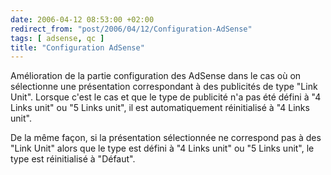 ```yaml
---
date: 2006-04-12 08:53:00 +02:00
redirect_from: "post/2006/04/12/Configuration-AdSense"
tags: [ adsense, qc ]
title: "Configuration AdSense"
---
```


Amélioration de la partie configuration des AdSense dans le cas où on
sélectionne une présentation correspondant à des publicités de type "Link
Unit". Lorsque c'est le cas et que le type de publicité n'a pas été défini à "4
Links unit" ou "5 Links unit", il est automatiquement réinitialisé à "4 Links
unit".

De la même façon, si la présentation sélectionnée ne correspond pas à des
"Link Unit" alors que le type est défini à "4 Links unit" ou "5 Links unit", le
type est réinitialisé à "Défaut".
